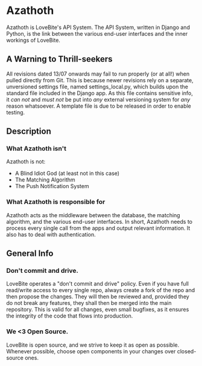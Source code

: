 # Azathoth
Azathoth is LoveBite's API System.
The API System, written in Django and Python, is the link between the various end-user interfaces and the inner workings of LoveBite.

## A Warning to Thrill-seekers
All revisions dated 13/07 onwards may fail to run properly (or at all!) when pulled directly from Git. This is because newer revisions rely on a separate, unversioned settings file, named settings_local.py, which builds upon the standard file included in the Django app. As this file contains sensitive info, it *can not* and *must not* be put into *any* external versioning system for *any* reason whatsoever.
A template file is due to be released in order to enable testing.

## Description

### What Azathoth isn't
Azathoth is not:
- A Blind Idiot God (at least not in this case)
- The Matching Algorithm
- The Push Notification System

### What Azathoth is responsible for
Azathoth acts as the middleware between the database, the matching algorithm, and the various end-user interfaces. In short, Azathoth needs to process every single call from the apps and output relevant information. It also has to deal with authentication.

## General Info

### Don't commit and drive.
LoveBite operates a "don't commit and drive" policy. Even if you have full read/write access to every single repo, always create a fork of the repo and then propose the changes. They will then be reviewed and, provided they do not break any features, they shall then be merged into the main repository. This is valid for all changes, even small bugfixes, as it ensures the integrity of the code that flows into production.

### We <3 Open Source.
LoveBite is open source, and we strive to keep it as open as possible. Whenever possible, choose open components in your changes over closed-source ones.


